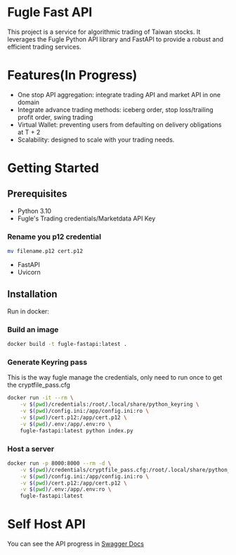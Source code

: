 # Fugle Fast API
This project is a service for algorithmic trading of Taiwan stocks. It leverages the Fugle Python API library and FastAPI to provide a robust and efficient trading services.

# Features(In Progress)
- One stop API aggregation: integrate trading API and market API in one domain
- Integrate advance trading methods: iceberg order, stop loss/trailing profit order, swing trading
- Virtual Wallet: preventing users from defaulting on delivery obligations at T + 2
- Scalability: designed to scale with your trading needs.

# Getting Started
## Prerequisites
- Python 3.10
- Fugle's Trading credentials/Marketdata API Key

### Rename you p12 credential
```bash
mv filename.p12 cert.p12
```
- FastAPI
- Uvicorn


## Installation
Run in docker:

### Build an image
```bash
docker build -t fugle-fastapi:latest .
```

### Generate Keyring pass
This is the way fugle manage the credentials, only need to run once to get the cryptfile_pass.cfg
```bash
docker run -it --rm \
    -v $(pwd)/credentials:/root/.local/share/python_keyring \
    -v $(pwd)/config.ini:/app/config.ini:ro \
    -v $(pwd)/cert.p12:/app/cert.p12 \
    -v $(pwd)/.env:/app/.env:ro \
    fugle-fastapi:latest python index.py
```

### Host a server
```bash
docker run -p 8000:8000 --rm -d \
    -v $(pwd)/credentials/cryptfile_pass.cfg:/root/.local/share/python_keyring/cryptfile_pass.cfg:ro \
    -v $(pwd)/config.ini:/app/config.ini:ro \
    -v $(pwd)/cert.p12:/app/cert.p12 \
    -v $(pwd)/.env:/app/.env:ro \
    fugle-fastapi:latest
```

# Self Host API
You can see the API progress in
[Swagger Docs](https://fugle.lynxlinkage.com/docs)